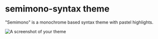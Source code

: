 # semimono-syntax theme

"Semimono" is a monochrome based syntax theme with pastel highlights.

![A screenshot of your theme](http://unwittinglyrad.com/stuff/atom/themes/semimono-syntax/semimono.png)
